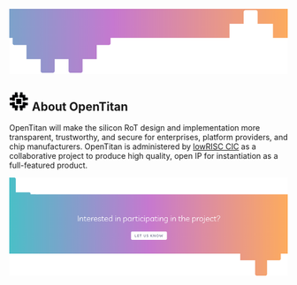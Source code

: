 ![Header image](../images/banner.png)
## ![OpenTitan logo](../images/otlogo.png)  About OpenTitan

OpenTitan will make the silicon RoT design and implementation more transparent, trustworthy, and secure for enterprises, platform providers, and chip manufacturers.
OpenTitan is administered by [lowRISC CIC](./doc/project_governance/lowRISC.md) as a collaborative project to produce high quality, open IP for instantiation as a full-featured product.

[![Footer image](../images/interested.png)](mailto:get-involved@opentitan.org)